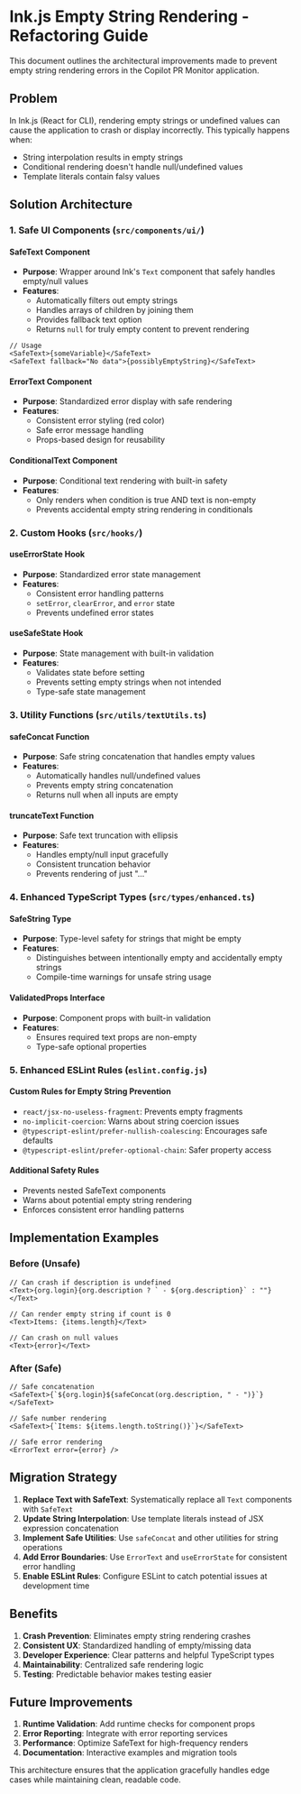 # Ink.js Empty String Rendering - Refactoring Guide

This document outlines the architectural improvements made to prevent empty string rendering errors in the Copilot PR Monitor application.

## Problem

In Ink.js (React for CLI), rendering empty strings or undefined values can cause the application to crash or display incorrectly. This typically happens when:

- String interpolation results in empty strings
- Conditional rendering doesn't handle null/undefined values
- Template literals contain falsy values

## Solution Architecture

### 1. Safe UI Components (`src/components/ui/`)

#### SafeText Component

- **Purpose**: Wrapper around Ink's `Text` component that safely handles empty/null values
- **Features**:
  - Automatically filters out empty strings
  - Handles arrays of children by joining them
  - Provides fallback text option
  - Returns `null` for truly empty content to prevent rendering

```tsx
// Usage
<SafeText>{someVariable}</SafeText>
<SafeText fallback="No data">{possiblyEmptyString}</SafeText>
```

#### ErrorText Component

- **Purpose**: Standardized error display with safe rendering
- **Features**:
  - Consistent error styling (red color)
  - Safe error message handling
  - Props-based design for reusability

#### ConditionalText Component

- **Purpose**: Conditional text rendering with built-in safety
- **Features**:
  - Only renders when condition is true AND text is non-empty
  - Prevents accidental empty string rendering in conditionals

### 2. Custom Hooks (`src/hooks/`)

#### useErrorState Hook

- **Purpose**: Standardized error state management
- **Features**:
  - Consistent error handling patterns
  - `setError`, `clearError`, and `error` state
  - Prevents undefined error states

#### useSafeState Hook

- **Purpose**: State management with built-in validation
- **Features**:
  - Validates state before setting
  - Prevents setting empty strings when not intended
  - Type-safe state management

### 3. Utility Functions (`src/utils/textUtils.ts`)

#### safeConcat Function

- **Purpose**: Safe string concatenation that handles empty values
- **Features**:
  - Automatically handles null/undefined values
  - Prevents empty string concatenation
  - Returns null when all inputs are empty

#### truncateText Function

- **Purpose**: Safe text truncation with ellipsis
- **Features**:
  - Handles empty/null input gracefully
  - Consistent truncation behavior
  - Prevents rendering of just "..."

### 4. Enhanced TypeScript Types (`src/types/enhanced.ts`)

#### SafeString Type

- **Purpose**: Type-level safety for strings that might be empty
- **Features**:
  - Distinguishes between intentionally empty and accidentally empty strings
  - Compile-time warnings for unsafe string usage

#### ValidatedProps Interface

- **Purpose**: Component props with built-in validation
- **Features**:
  - Ensures required text props are non-empty
  - Type-safe optional properties

### 5. Enhanced ESLint Rules (`eslint.config.js`)

#### Custom Rules for Empty String Prevention

- `react/jsx-no-useless-fragment`: Prevents empty fragments
- `no-implicit-coercion`: Warns about string coercion issues
- `@typescript-eslint/prefer-nullish-coalescing`: Encourages safe defaults
- `@typescript-eslint/prefer-optional-chain`: Safer property access

#### Additional Safety Rules

- Prevents nested SafeText components
- Warns about potential empty string rendering
- Enforces consistent error handling patterns

## Implementation Examples

### Before (Unsafe)

```tsx
// Can crash if description is undefined
<Text>{org.login}{org.description ? ` - ${org.description}` : ""}</Text>

// Can render empty string if count is 0
<Text>Items: {items.length}</Text>

// Can crash on null values
<Text>{error}</Text>
```

### After (Safe)

```tsx
// Safe concatenation
<SafeText>{`${org.login}${safeConcat(org.description, " - ")}`}</SafeText>

// Safe number rendering
<SafeText>{`Items: ${items.length.toString()}`}</SafeText>

// Safe error rendering
<ErrorText error={error} />
```

## Migration Strategy

1. **Replace Text with SafeText**: Systematically replace all `Text` components with `SafeText`
2. **Update String Interpolation**: Use template literals instead of JSX expression concatenation
3. **Implement Safe Utilities**: Use `safeConcat` and other utilities for string operations
4. **Add Error Boundaries**: Use `ErrorText` and `useErrorState` for consistent error handling
5. **Enable ESLint Rules**: Configure ESLint to catch potential issues at development time

## Benefits

1. **Crash Prevention**: Eliminates empty string rendering crashes
2. **Consistent UX**: Standardized handling of empty/missing data
3. **Developer Experience**: Clear patterns and helpful TypeScript types
4. **Maintainability**: Centralized safe rendering logic
5. **Testing**: Predictable behavior makes testing easier

## Future Improvements

1. **Runtime Validation**: Add runtime checks for component props
2. **Error Reporting**: Integrate with error reporting services
3. **Performance**: Optimize SafeText for high-frequency renders
4. **Documentation**: Interactive examples and migration tools

This architecture ensures that the application gracefully handles edge cases while maintaining clean, readable code.
